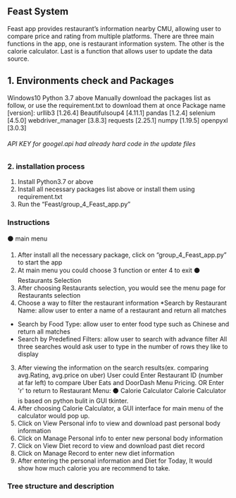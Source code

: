 ## Feast System
Feast app provides restaurant’s information nearby CMU, allowing user to compare price and rating from multiple platforms. There are three main functions in the app, one is restaurant information system. The other is the calorie calculator. Last is a function that allows user to update the data source.

## 1. Environments check and Packages
Windows10
Python 3.7 above
Manually download the packages list as follow, or use the requirement.txt to download them at once
Package name [version]:
urllib3 [1.26.4]
Beautifulsoup4 [4.11.1]
pandas [1.2.4]
selenium [4.5.0]
webdriver_manager [3.8.3]
requests [2.25.1]
numpy [1.19.5]
openpyxl [3.0.3]

###### API KEY for googel.api had already hard code in the update files
### 2. installation process
1. Install Python3.7 or above
2. Install all necessary packages list above or install them using requirement.txt
3. Run the “Feast/group_4_Feast_app.py”
### Instructions
⚫ main menu
1. After install all the necessary package, click on “group_4_Feast_app.py” to start the app
2. At main menu you could choose 3 function or enter 4 to exit
⚫ Restaurants Selection
1. After choosing Restaurants selection, you would see the menu page for Restaurants selection
2. Choose a way to filter the restaurant information
*Search by Restaurant Name: allow user to enter a name of a restaurant and return all matches
* Search by Food Type: allow user to enter food type such as Chinese and return all matches
* Search by Predefined Filters: allow user to search with advance filter
All three searches would ask user to type in the number of rows they like to display
3. After viewing the information on the search results(ex. comparing avg.Rating, avg.price on uber)
User could Enter Restaurant ID (number at far left) to compare Uber Eats and DoorDash Menu Pricing.
OR Enter 'r' to return to Restaurant Menu:
⚫ Calorie Calculator Calorie Calculator is based on python bulit in GUI tkinter.
1. After choosing Calorie Calculator, a GUI interface for main menu of the calculator would pop up.
2. Click on View Personal info to view and download past personal body information
3. Click on Manage Personal info to enter new personal body information
4. Click on View Diet record to view and download past diet record
5. Click on Manage Record to enter new diet information
6. After entering the personal information and Diet for Today, It would show how much calorie you are recommend to take.
### Tree structure and description